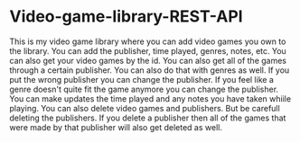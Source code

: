 # Video-game-library-REST-API
This is my video game library where you can add video games you own to the library. You can add the publisher, time played, genres, notes, etc. You can also get your video games by the id. You can also get all of the games through a certain publisher. You can also do that with genres as well. If you put the wrong publisher you can change the publisher. If you feel like a genre doesn't quite fit the game anymore you can change the publisher. You can make updates the time played and any notes you have taken whiile playing. You can also delete video games and publishers. But be carefull deleting the publishers. If you delete a publisher then all of the games that were made by that publisher will also get deleted as well.

